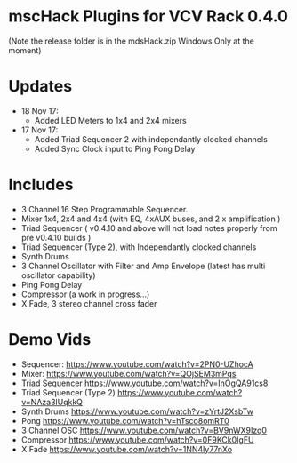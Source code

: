 # mscHack Plugins for VCV Rack 0.4.0

(Note the release folder is in the mdsHack.zip Windows Only at the moment)

# Updates
- 18 Nov 17:	
	- Added LED Meters to 1x4 and 2x4 mixers	
- 17 Nov 17:	
	- Added Triad Sequencer 2 with independantly clocked channels
	- Added Sync Clock input to Ping Pong Delay

# Includes

- 3 Channel 16 Step Programmable Sequencer.
- Mixer 1x4, 2x4 and 4x4 (with EQ, 4xAUX buses, and 2 x amplification )
- Triad Sequencer ( v0.4.10 and above will not load notes properly from pre v0.4.10 builds )
- Triad Sequencer (Type 2), with Independantly clocked channels
- Synth Drums
- 3 Channel Oscillator with Filter and Amp Envelope (latest has multi oscillator capability)
- Ping Pong Delay
- Compressor (a work in progress...)
- X Fade, 3 stereo channel cross fader

# Demo Vids
- Sequencer: https://www.youtube.com/watch?v=2PN0-UZhocA
- Mixer: https://www.youtube.com/watch?v=QOjSEM3mPqs
- Triad Sequencer https://www.youtube.com/watch?v=InOgQA91cs8
- Triad Sequencer (Type 2) https://www.youtube.com/watch?v=NAza3lUqkkQ 
- Synth Drums https://www.youtube.com/watch?v=zYrtJ2XsbTw
- Pong https://www.youtube.com/watch?v=hTsco8omRT0
- 3 Channel OSC https://www.youtube.com/watch?v=BV9nWX9Izq0
- Compressor https://www.youtube.com/watch?v=0F9KCk0IgFU
- X Fade https://www.youtube.com/watch?v=1NN4ly77nXo
